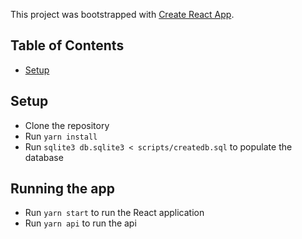 This project was bootstrapped with [Create React App](https://github.com/facebookincubator/create-react-app).


## Table of Contents

- [Setup](#setup)

## Setup

* Clone the repository
* Run `yarn install`
* Run `sqlite3 db.sqlite3 < scripts/createdb.sql` to populate the database

## Running the app

* Run `yarn start` to run the React application
* Run `yarn api` to run the api
